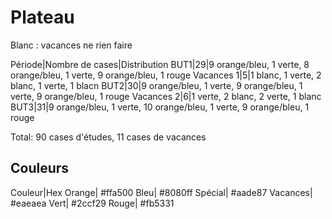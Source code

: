 # Plateau

Blanc : vacances ne rien faire

Période|Nombre de cases|Distribution
BUT1|29|9 orange/bleu, 1 verte, 8 orange/bleu, 1 verte, 9 orange/bleu, 1 rouge
Vacances 1|5|1 blanc, 1 verte, 2 blanc, 1 verte, 1 blacn
BUT2|30|9 orange/bleu, 1 verte, 9 orange/bleu, 1 verte, 9 orange/bleu, 1 rouge
Vacances 2|6|1 verte, 2 blanc, 2 verte, 1 blanc
BUT3|31|9 orange/bleu, 1 verte, 10 orange/bleu, 1 verte, 9 orange/bleu, 1 rouge

Total: 90 cases d'études, 11 cases de vacances

## Couleurs

Couleur|Hex
Orange| #ffa500
Bleu| #8080ff
Spécial| #aade87
Vacances| #eaeaea
Vert| #2ccf29
Rouge| #fb5331
